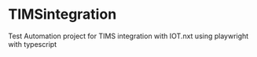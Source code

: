 # TIMSintegration
Test Automation project for TIMS integration with IOT.nxt using playwright with typescript
